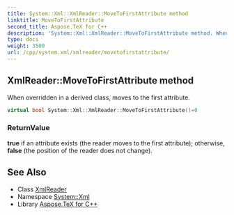 ```yaml
---
title: System::Xml::XmlReader::MoveToFirstAttribute method
linktitle: MoveToFirstAttribute
second_title: Aspose.TeX for C++
description: 'System::Xml::XmlReader::MoveToFirstAttribute method. When overridden in a derived class, moves to the first attribute in C++.'
type: docs
weight: 3500
url: /cpp/system.xml/xmlreader/movetofirstattribute/
---
```

## XmlReader::MoveToFirstAttribute method


When overridden in a derived class, moves to the first attribute.

```cpp
virtual bool System::Xml::XmlReader::MoveToFirstAttribute()=0
```


### ReturnValue

**true** if an attribute exists (the reader moves to the first attribute); otherwise, **false** (the position of the reader does not change).

## See Also

* Class [XmlReader](../)
* Namespace [System::Xml](../../)
* Library [Aspose.TeX for C++](../../../)
